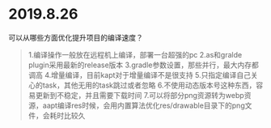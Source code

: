 # 2019.8.26
可以从哪些方面优化提升项目的编译速度？

>1.编译操作一般放在远程机上编译，部署一台超强的pc
>2.as和gralde plugin采用最新的release版本
>3.gradle参数设置，那些并行，最大内存都调高
4.增量编译，目前kapt对于增量编译不是很支持
5.只指定编译自己关心的task，其他无用的task跳过或者忽略
6.不使用动态版本号这种东西，容易更新到不稳定，并且需要下载时间
7.可以将部分png资源转为webp资源，aapt编译res时候，会用内置算法优化res/drawable目录下的png文件，会耗时比较久